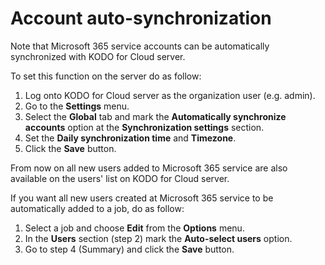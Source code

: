 # Account auto-synchronization

Note that Microsoft 365 service accounts can be automatically synchronized with KODO for Cloud server. 

To set this function on the server do as follow:

1. Log onto KODO for Cloud server as the organization user \(e.g. admin\).
2. Go to the **Settings** menu.
3. Select the **Global** tab and mark the **Automatically synchronize accounts** option at the **Synchronization settings** section.
4. Set the **Daily synchronization time** and **Timezone**.
5. Click the **Save** button.

From now on all new users added to Microsoft 365 service are also available on the users' list on KODO for Cloud server. 

If you want all new users created at Microsoft 365 service to be automatically added to a job, do as follow:

1. Select a job and choose  **Edit** from the **Options** menu.
2. In the **Users** section \(step 2\) mark the **Auto-select users** option.
3. Go to step 4 \(Summary\) and click the **Save** button.

 

